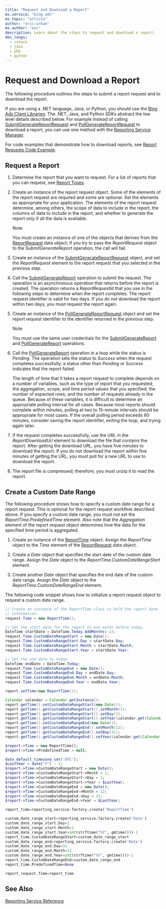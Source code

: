 ```yaml
---
title: "Request and Download a Report"
ms.service: "bing-ads"
ms.topic: "article"
author: "eric-urban"
ms.author: "eur"
description: Learn about the steps to request and download a report.
dev_langs:
  - csharp
  - java
  - php
  - python
---
```

# Request and Download a Report
The following procedure outlines the steps to submit a report request and to download the report.

If you are using a .NET language, Java, or Python, you should use the [Bing Ads Client Libraries](client-libraries.md). The .NET, Java, and Python SDKs abstract the low level details described below. For example instead of calling [SubmitGenerateReportRequest](../reporting-service/submitgeneratereport.md#request) and [PollGenerateReportRequest](../reporting-service/pollgeneratereport.md#request) to download a report, you can use one method with the [Reporting Service Manager](sdk-reporting-service-manager.md). 

For code examples that demonstrate how to download reports, see [Report Requests Code Example](code-example-report-requests.md).

## Request a Report

1. Determine the report that you want to request. For a list of reports that you can request, see [Report Types](report-types.md).

2. Create an instance of the report request object. Some of the elements of the report request are required and some are optional. Set the elements as appropriate for your application. The elements of the report request determine, among others, the scope of data to include in the report, the columns of data to include in the report, and whether to generate the report only if all the data is available.

   > [!NOTE]
   > You must create an instance of one of the objects that derives from the [ReportRequest](../reporting-service/reportrequest.md) data object; if you try to pass the *ReportRequest* object to the *SubmitGenerateReport* operation, the call will fail.

3. Create an instance of the [SubmitGenerateReportRequest](../reporting-service/submitgeneratereport.md#request) object, and set the *ReportRequest* element to the report request that you selected in the previous step.

4. Call the [SubmitGenerateReport](../reporting-service/submitgeneratereport.md) operation to submit the request. The operation is an asynchronous operation that returns before the report is created. The operation returns a *ReportRequestId* that you use in the following steps to determine when the report completes. The report request identifier is valid for two days. If you do not download the report within two days, you must request the report again.

5. Create an instance of the [PollGenerateReportRequest](../reporting-service/pollgeneratereport.md#request) object and set the report request identifier to the identifier returned in the previous step.

   > [!NOTE]
   > You must use the same user credentials for the [SubmitGenerateReport](../reporting-service/submitgeneratereport.md) and [PollGenerateReport](../reporting-service/pollgeneratereport.md) operations.

6. Call the [PollGenerateReport](../reporting-service/pollgeneratereport.md) operation in a loop while the status is *Pending*. The operation sets the status to *Success* when the request completes successfully; a status other than *Pending* or *Success* indicates that the report failed.

   The length of time that it takes a report request to complete depends on a number of variables, such as the type of report that you requested; the aggregation, scope, and time period values that you specified; the number of expected rows; and the number of requests already in the queue. Because of these variables, it is difficult to determine an appropriate polling interval for all cases. Because most reports should complete within minutes, polling at two to 15-minute intervals should be appropriate for most cases. If the overall polling period exceeds 60 minutes, consider saving the report identifier, exiting the loop, and trying again later.

7. If the request completes successfully, use the URL in the *ReportDownloadUrl* element to download the file that contains the report. After getting the download URL, you have five minutes to download the report. If you do not download the report within five minutes of getting the URL, you must poll for a new URL to use to download the report.

8. The report file is compressed; therefore, you must unzip it to read the report.

## Create a Custom Date Range
The following procedure shows how to specify a custom date range for a report request. This is optional for the report request workflow described above. If you specify a custom date range, you must not set the *ReportTime.PredefinedTime* element. Also note that the *Aggregation* element of the report request object determines how the data for the specified time period is aggregated. 

1. Create an instance of the [ReportTime](../reporting-service/reporttime.md) object. Assign the *ReportTime* object to the *Time* element of the [ReportRequest](../reporting-service/reportrequest.md) data object.

2. Create a *Date* object that specifies the start date of the custom date range. Assign the *Date* object to the *ReportTime.CustomDateRangeStart* element.

3. Create another *Date* object that specifies the end date of the custom date range. Assign the *Date* object to the *ReportTime.CustomDateRangeEnd* element.

The following code snippet shows how to initialize a report request object to request a custom date range.

```csharp
// Create an instance of the ReportTime class to hold the report date 
// information.
request.Time = new ReportTime();

// Set the start date for the report to one month before today.
DateTime startDate = DateTime.Today.AddMonths(-1);
request.Time.CustomDateRangeStart = new Date();
request.Time.CustomDateRangeStart.Day = startDate.Day;
request.Time.CustomDateRangeStart.Month = startDate.Month;
request.Time.CustomDateRangeStart.Year = startDate.Year;

// Set the end date to today.
DateTime endDate = DateTime.Today;
request.Time.CustomDateRangeEnd = new Date();
request.Time.CustomDateRangeEnd.Day = endDate.Day;
request.Time.CustomDateRangeEnd.Month = endDate.Month;
request.Time.CustomDateRangeEnd.Year = endDate.Year;
```
```java
report.setTime(new ReportTime());

Calendar calendar = Calendar.getInstance();
report.getTime().setCustomDateRangeStart(new Date());
report.getTime().getCustomDateRangeStart().setMonth(1);
report.getTime().getCustomDateRangeStart().setDay(1);
report.getTime().getCustomDateRangeStart().setYear(calendar.get(Calendar.YEAR)-1);
report.getTime().setCustomDateRangeEnd(new Date());
report.getTime().getCustomDateRangeEnd().setMonth(12);
report.getTime().getCustomDateRangeEnd().setDay(31);
report.getTime().getCustomDateRangeEnd().setYear(calendar.get(Calendar.YEAR)-1);
```
```php
$report->Time = new ReportTime();
$report->Time->PredefinedTime = null;

date_default_timezone_set('UTC');
$LastYear = date("Y") - 1;
$report->Time->CustomDateRangeStart = new Date();
$report->Time->CustomDateRangeStart->Month = 1;
$report->Time->CustomDateRangeStart->Day = 1;
$report->Time->CustomDateRangeStart->Year = $LastYear;
$report->Time->CustomDateRangeEnd = new Date();
$report->Time->CustomDateRangeEnd->Month = 12;
$report->Time->CustomDateRangeEnd->Day = 31;
$report->Time->CustomDateRangeEnd->Year = $LastYear;
```
```python
report_time=reporting_service.factory.create('ReportTime')

custom_date_range_start=reporting_service.factory.create('Date')
custom_date_range_start.Day=1
custom_date_range_start.Month=1
custom_date_range_start.Year=int(strftime("%Y", gmtime()))-1
report_time.CustomDateRangeStart=custom_date_range_start
custom_date_range_end=reporting_service.factory.create('Date')
custom_date_range_end.Day=31
custom_date_range_end.Month=12
custom_date_range_end.Year=int(strftime("%Y", gmtime()))-1
report_time.CustomDateRangeEnd=custom_date_range_end
report_time.PredefinedTime=None

report_request.Time=report_time
```

## See Also
[Reporting Service Reference](../reporting-service/reporting-service-reference.md)  

